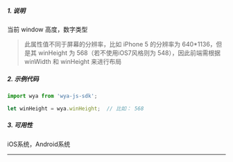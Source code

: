 ##### 1. 说明

当前 window 高度，数字类型

> 此属性值不同于屏幕的分辨率，比如 iPhone 5 的分辨率为 640*1136，但是其 winHeight 为 568（若不使用iOS7风格则为 548），因此前端需根据 winWidth 和 winHeight 来进行布局

##### 2. 示例代码

```javascript
import wya from 'wya-js-sdk';

let winHeight = wya.winHeight;  // 比如： 568
```
##### 3. 可用性
iOS系统，Android系统

---------
